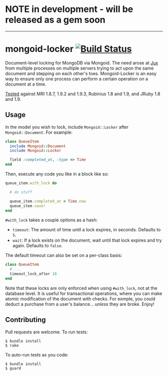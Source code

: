 # NOTE in development - will be released as a gem soon

------------------

# mongoid-locker [![Build Status](https://secure.travis-ci.org/afeld/mongoid-locker.png)](http://travis-ci.org/afeld/mongoid-locker)

Document-level locking for MongoDB via Mongoid.  The need arose at [Jux](https://jux.com) from multiple processes on multiple servers trying to act upon the same document and stepping on each other's toes.  Mongoid-Locker is an easy way to ensure only one process can perform a certain operation on a document at a time.

[Tested](http://travis-ci.org/afeld/mongoid-locker) against MRI 1.8.7, 1.9.2 and 1.9.3, Rubinius 1.8 and 1.9, and JRuby 1.8 and 1.9.

## Usage

In the model you wish to lock, include `Mongoid::Locker` after `Mongoid::Document`.  For example:

```ruby
class QueueItem
  include Mongoid::Document
  include Mongoid::Locker

  field :completed_at, :type => Time
end
```

Then, execute any code you like in a block like so:

```ruby
queue_item.with_lock do

  # do stuff

  queue_item.completed_at = Time.now
  queue_item.save!
end
```

`#with_lock` takes a couple options as a hash:

* `timeout`: The amount of time until a lock expires, in seconds.  Defaults to `5`.
* `wait`: If a lock exists on the document, wait until that lock expires and try again.  Defaults to `false`.

The default timeout can also be set on a per-class basis:

```ruby
class QueueItem
  # ...
  timeout_lock_after 10
end
```

Note that these locks are only enforced when using `#with_lock`, not at the database level.  It is useful for transactional operations, where you can make atomic modification of the document with checks.  For exmple, you could deduct a purchase from a user's balance... _unless_ they are broke.  Enjoy!

## Contributing

Pull requests are welcome.  To run tests:

    $ bundle install
    $ rake

To auto-run tests as you code:

    $ bundle install
    $ guard
